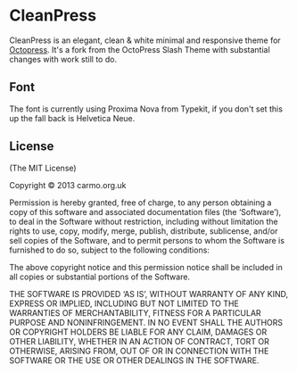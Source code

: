 CleanPress
==========
CleanPress is an elegant, clean & white minimal and responsive theme for [Octopress](http://octopress.org). It's a fork from the OctoPress Slash Theme with substantial changes with work still to do.

<!--Check out the theme in action [here](http://carmo.org.uk).


Install
-------
    $ cd octopress
    $ git clone git://github.com/cherimarie/cleanpress_custom.git .themes/cleanpress_custom
    $ rake install['cleanpress']
    $ rake generate -->


Font
---------------------
The font is currently using Proxima Nova from Typekit, if you don't set this up the fall back is Helvetica Neue.

<!--If you spot any errors then let me know, alternatively take it on and make it better!-->

License
-------
(The MIT License)

Copyright © 2013 carmo.org.uk

Permission is hereby granted, free of charge, to any person obtaining a copy of this software and associated documentation files (the ‘Software’), to deal in the Software without restriction, including without limitation the rights to use, copy, modify, merge, publish, distribute, sublicense, and/or sell copies of the Software, and to permit persons to whom the Software is furnished to do so, subject to the following conditions:

The above copyright notice and this permission notice shall be included in all copies or substantial portions of the Software.

THE SOFTWARE IS PROVIDED ‘AS IS’, WITHOUT WARRANTY OF ANY KIND, EXPRESS OR IMPLIED, INCLUDING BUT NOT LIMITED TO THE WARRANTIES OF MERCHANTABILITY, FITNESS FOR A PARTICULAR PURPOSE AND NONINFRINGEMENT. IN NO EVENT SHALL THE AUTHORS OR COPYRIGHT HOLDERS BE LIABLE FOR ANY CLAIM, DAMAGES OR OTHER LIABILITY, WHETHER IN AN ACTION OF CONTRACT, TORT OR OTHERWISE, ARISING FROM, OUT OF OR IN CONNECTION WITH THE SOFTWARE OR THE USE OR OTHER DEALINGS IN THE SOFTWARE.